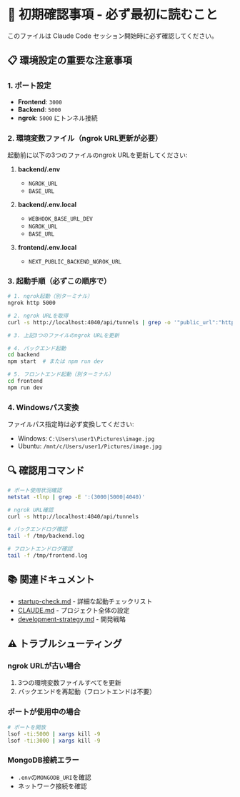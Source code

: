 # 🚀 初期確認事項 - 必ず最初に読むこと

このファイルは Claude Code セッション開始時に必ず確認してください。

## 📋 環境設定の重要な注意事項

### 1. ポート設定
- **Frontend**: `3000`
- **Backend**: `5000`
- **ngrok**: `5000` にトンネル接続

### 2. 環境変数ファイル（ngrok URL更新が必要）

起動前に以下の3つのファイルのngrok URLを更新してください:

1. **backend/.env**
   - `NGROK_URL`
   - `BASE_URL`

2. **backend/.env.local**
   - `WEBHOOK_BASE_URL_DEV`
   - `NGROK_URL`
   - `BASE_URL`

3. **frontend/.env.local**
   - `NEXT_PUBLIC_BACKEND_NGROK_URL`

### 3. 起動手順（必ずこの順序で）

```bash
# 1. ngrok起動（別ターミナル）
ngrok http 5000

# 2. ngrok URLを取得
curl -s http://localhost:4040/api/tunnels | grep -o '"public_url":"https://[^"]*"' | head -1 | cut -d'"' -f4

# 3. 上記3つのファイルのngrok URLを更新

# 4. バックエンド起動
cd backend
npm start  # または npm run dev

# 5. フロントエンド起動（別ターミナル）
cd frontend
npm run dev
```

### 4. Windowsパス変換

ファイルパス指定時は必ず変換してください:
- Windows: `C:\Users\user1\Pictures\image.jpg`
- Ubuntu: `/mnt/c/Users/user1/Pictures/image.jpg`

## 🔍 確認用コマンド

```bash
# ポート使用状況確認
netstat -tlnp | grep -E ':(3000|5000|4040)'

# ngrok URL確認
curl -s http://localhost:4040/api/tunnels

# バックエンドログ確認
tail -f /tmp/backend.log

# フロントエンドログ確認
tail -f /tmp/frontend.log
```

## 📚 関連ドキュメント

- [startup-check.md](.claude/startup-check.md) - 詳細な起動チェックリスト
- [CLAUDE.md](../CLAUDE.md) - プロジェクト全体の設定
- [development-strategy.md](.claude/development-strategy.md) - 開発戦略

## ⚠️ トラブルシューティング

### ngrok URLが古い場合
1. 3つの環境変数ファイルすべてを更新
2. バックエンドを再起動（フロントエンドは不要）

### ポートが使用中の場合
```bash
# ポートを開放
lsof -ti:5000 | xargs kill -9
lsof -ti:3000 | xargs kill -9
```

### MongoDB接続エラー
- `.env`の`MONGODB_URI`を確認
- ネットワーク接続を確認
